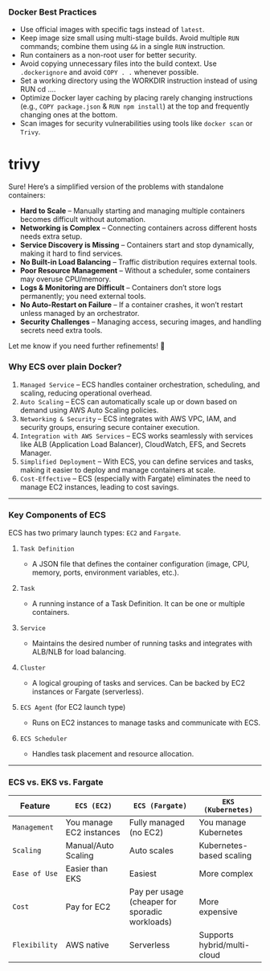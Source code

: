 ### **Docker Best Practices**  
- Use official images with specific tags instead of `latest`.  
- Keep image size small using multi-stage builds. Avoid multiple `RUN` commands; combine them using `&&` in a single `RUN` instruction.  
- Run containers as a non-root user for better security.  
- Avoid copying unnecessary files into the build context. Use `.dockerignore` and avoid `COPY . .` whenever possible.  
- Set a working directory using the WORKDIR instruction instead of using RUN cd .... 
- Optimize Docker layer caching by placing rarely changing instructions (e.g., `COPY package.json` & `RUN npm install`) at the top and frequently changing ones at the bottom.  
- Scan images for security vulnerabilities using tools like `docker scan` or `Trivy`. 

# trivy

Sure! Here’s a simplified version of the problems with standalone containers:  

- **Hard to Scale** – Manually starting and managing multiple containers becomes difficult without automation.  
- **Networking is Complex** – Connecting containers across different hosts needs extra setup.  
- **Service Discovery is Missing** – Containers start and stop dynamically, making it hard to find services.  
- **No Built-in Load Balancing** – Traffic distribution requires external tools.  
- **Poor Resource Management** – Without a scheduler, some containers may overuse CPU/memory.  
- **Logs & Monitoring are Difficult** – Containers don’t store logs permanently; you need external tools.  
- **No Auto-Restart on Failure** – If a container crashes, it won’t restart unless managed by an orchestrator.  
- **Security Challenges** – Managing access, securing images, and handling secrets need extra tools.  

Let me know if you need further refinements! 🚀
### Why ECS over plain Docker?  
1. ``Managed Service`` – ECS handles container orchestration, scheduling, and scaling, reducing operational overhead.  
2. ``Auto Scaling`` – ECS can automatically scale up or down based on demand using AWS Auto Scaling policies.  
3. ``Networking & Security`` – ECS integrates with AWS VPC, IAM, and security groups, ensuring secure container execution.  
4. ``Integration with AWS Services`` – ECS works seamlessly with services like ALB (Application Load Balancer), CloudWatch, EFS, and Secrets Manager.  
5. ``Simplified Deployment`` – With ECS, you can define services and tasks, making it easier to deploy and manage containers at scale.  
6. ``Cost-Effective`` – ECS (especially with Fargate) eliminates the need to manage EC2 instances, leading to cost savings.  

---

### Key Components of ECS  
ECS has two primary launch types: ``EC2`` and ``Fargate``.  

1. ``Task Definition``  
   - A JSON file that defines the container configuration (image, CPU, memory, ports, environment variables, etc.).  

2. ``Task``  
   - A running instance of a Task Definition. It can be one or multiple containers.  

3. ``Service``  
   - Maintains the desired number of running tasks and integrates with ALB/NLB for load balancing.  

4. ``Cluster``  
   - A logical grouping of tasks and services. Can be backed by EC2 instances or Fargate (serverless).  

5. ``ECS Agent`` (for EC2 launch type)  
   - Runs on EC2 instances to manage tasks and communicate with ECS.  

6. ``ECS Scheduler``  
   - Handles task placement and resource allocation.  

---

### ECS vs. EKS vs. Fargate  
| Feature      | ``ECS (EC2)`` | ``ECS (Fargate)`` | ``EKS (Kubernetes)`` |
|-------------|--------------|-------------------|----------------------|
| ``Management`` | You manage EC2 instances | Fully managed (no EC2) | You manage Kubernetes |
| ``Scaling`` | Manual/Auto Scaling | Auto scales | Kubernetes-based scaling |
| ``Ease of Use`` | Easier than EKS | Easiest | More complex |
| ``Cost`` | Pay for EC2 | Pay per usage (cheaper for sporadic workloads) | More expensive |
| ``Flexibility`` | AWS native | Serverless | Supports hybrid/multi-cloud |

